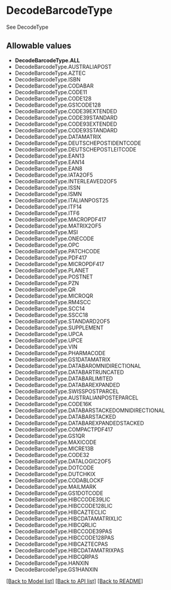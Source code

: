 # DecodeBarcodeType

See DecodeType
## Allowable values

* **DecodeBarcodeType.ALL**
* DecodeBarcodeType.AUSTRALIAPOST
* DecodeBarcodeType.AZTEC
* DecodeBarcodeType.ISBN
* DecodeBarcodeType.CODABAR
* DecodeBarcodeType.CODE11
* DecodeBarcodeType.CODE128
* DecodeBarcodeType.GS1CODE128
* DecodeBarcodeType.CODE39EXTENDED
* DecodeBarcodeType.CODE39STANDARD
* DecodeBarcodeType.CODE93EXTENDED
* DecodeBarcodeType.CODE93STANDARD
* DecodeBarcodeType.DATAMATRIX
* DecodeBarcodeType.DEUTSCHEPOSTIDENTCODE
* DecodeBarcodeType.DEUTSCHEPOSTLEITCODE
* DecodeBarcodeType.EAN13
* DecodeBarcodeType.EAN14
* DecodeBarcodeType.EAN8
* DecodeBarcodeType.IATA2OF5
* DecodeBarcodeType.INTERLEAVED2OF5
* DecodeBarcodeType.ISSN
* DecodeBarcodeType.ISMN
* DecodeBarcodeType.ITALIANPOST25
* DecodeBarcodeType.ITF14
* DecodeBarcodeType.ITF6
* DecodeBarcodeType.MACROPDF417
* DecodeBarcodeType.MATRIX2OF5
* DecodeBarcodeType.MSI
* DecodeBarcodeType.ONECODE
* DecodeBarcodeType.OPC
* DecodeBarcodeType.PATCHCODE
* DecodeBarcodeType.PDF417
* DecodeBarcodeType.MICROPDF417
* DecodeBarcodeType.PLANET
* DecodeBarcodeType.POSTNET
* DecodeBarcodeType.PZN
* DecodeBarcodeType.QR
* DecodeBarcodeType.MICROQR
* DecodeBarcodeType.RM4SCC
* DecodeBarcodeType.SCC14
* DecodeBarcodeType.SSCC18
* DecodeBarcodeType.STANDARD2OF5
* DecodeBarcodeType.SUPPLEMENT
* DecodeBarcodeType.UPCA
* DecodeBarcodeType.UPCE
* DecodeBarcodeType.VIN
* DecodeBarcodeType.PHARMACODE
* DecodeBarcodeType.GS1DATAMATRIX
* DecodeBarcodeType.DATABAROMNIDIRECTIONAL
* DecodeBarcodeType.DATABARTRUNCATED
* DecodeBarcodeType.DATABARLIMITED
* DecodeBarcodeType.DATABAREXPANDED
* DecodeBarcodeType.SWISSPOSTPARCEL
* DecodeBarcodeType.AUSTRALIANPOSTEPARCEL
* DecodeBarcodeType.CODE16K
* DecodeBarcodeType.DATABARSTACKEDOMNIDIRECTIONAL
* DecodeBarcodeType.DATABARSTACKED
* DecodeBarcodeType.DATABAREXPANDEDSTACKED
* DecodeBarcodeType.COMPACTPDF417
* DecodeBarcodeType.GS1QR
* DecodeBarcodeType.MAXICODE
* DecodeBarcodeType.MICRE13B
* DecodeBarcodeType.CODE32
* DecodeBarcodeType.DATALOGIC2OF5
* DecodeBarcodeType.DOTCODE
* DecodeBarcodeType.DUTCHKIX
* DecodeBarcodeType.CODABLOCKF
* DecodeBarcodeType.MAILMARK
* DecodeBarcodeType.GS1DOTCODE
* DecodeBarcodeType.HIBCCODE39LIC
* DecodeBarcodeType.HIBCCODE128LIC
* DecodeBarcodeType.HIBCAZTECLIC
* DecodeBarcodeType.HIBCDATAMATRIXLIC
* DecodeBarcodeType.HIBCQRLIC
* DecodeBarcodeType.HIBCCODE39PAS
* DecodeBarcodeType.HIBCCODE128PAS
* DecodeBarcodeType.HIBCAZTECPAS
* DecodeBarcodeType.HIBCDATAMATRIXPAS
* DecodeBarcodeType.HIBCQRPAS
* DecodeBarcodeType.HANXIN
* DecodeBarcodeType.GS1HANXIN

[[Back to Model list]](../README.md#documentation-for-models) [[Back to API list]](../README.md#documentation-for-api-endpoints) [[Back to README]](../README.md)
